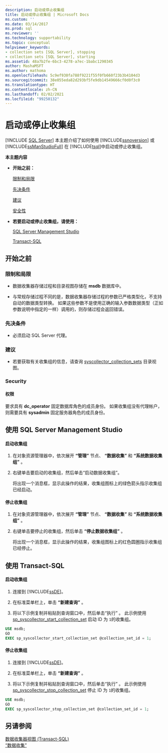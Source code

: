 ```yaml
---
description: 启动或停止收集组
title: 启动或停止收集组 | Microsoft Docs
ms.custom: ''
ms.date: 03/14/2017
ms.prod: sql
ms.reviewer: ''
ms.technology: supportability
ms.topic: conceptual
helpviewer_keywords:
- collection sets [SQL Server], stopping
- collection sets [SQL Server], starting
ms.assetid: 48a7b2fe-6bc3-4278-a7ec-1babc1290345
author: MashaMSFT
ms.author: mathoma
ms.openlocfilehash: 5c9ef930fa788f9221f55f0fb660f23b3b4104d3
ms.sourcegitcommit: 38e055eda82d293bf5fe9db14549666cf0d0f3c0
ms.translationtype: HT
ms.contentlocale: zh-CN
ms.lasthandoff: 02/02/2021
ms.locfileid: "99250132"
---
```

# <a name="start-or-stop-a-collection-set"></a>启动或停止收集组
 [!INCLUDE [SQL Server](../../includes/applies-to-version/sqlserver.md)]
  本主题介绍了如何使用 [!INCLUDE[ssnoversion](../../includes/ssnoversion-md.md)] 或 [!INCLUDE[ssManStudioFull](../../includes/ssmanstudiofull-md.md)] 在 [!INCLUDE[tsql](../../includes/tsql-md.md)]中启动或停止收集组。  
  
 **本主题内容**  
  
-   **开始之前：**  
  
     [限制和局限](#Restrictions)  
  
     [先决条件](#Prerequisites)  
  
     [建议](#Recommendations)  
  
     [安全性](#Security)  
  
-   **若要启动或停止收集组，请使用：**  
  
     [SQL Server Management Studio](#SSMSProcedure)  
  
     [Transact-SQL](#TsqlProcedure)  
  
##  <a name="before-you-begin"></a><a name="BeforeYouBegin"></a> 开始之前  
  
###  <a name="limitations-and-restrictions"></a><a name="Restrictions"></a> 限制和局限  
  
-   数据收集器存储过程和目录视图存储在 **msdb** 数据库中。  
  
-   与常规存储过程不同的是，数据收集器存储过程的参数已严格类型化，不支持自动的数据类型转换。 如果这些参数不是使用正确的输入参数数据类型（正如参数说明中指定的一样）调用的，则存储过程会返回错误。  
  
###  <a name="prerequisites"></a><a name="Prerequisites"></a>先决条件  
  
-   必须启动 SQL Server 代理。  
  
###  <a name="recommendations"></a><a name="Recommendations"></a> 建议  
  
-   若要获取有关收集组的信息，请查询 [syscollector_collection_sets](../../relational-databases/system-catalog-views/syscollector-collection-sets-transact-sql.md) 目录视图。  
  
###  <a name="security"></a><a name="Security"></a> Security  
  
####  <a name="permissions"></a><a name="Permissions"></a> 权限  
 要求具有 **dc_operator** 固定数据库角色的成员身份。 如果收集组没有代理帐户，则需要具有 **sysadmin** 固定服务器角色的成员身份。  
  
##  <a name="using-sql-server-management-studio"></a><a name="SSMSProcedure"></a> 使用 SQL Server Management Studio  
  
#### <a name="to-start-a-collection-set"></a>启动收集组  
  
1.  在对象资源管理器中，依次展开 **“管理”** 节点、 **“数据收集”** 和 **“系统数据收集组”** 。  
  
2.  右键单击要启动的收集组，然后单击“启动数据收集组”。  

     将出现一个消息框，显示此操作的结果，收集组图标上的绿色箭头指示收集组已经启动。  
  
#### <a name="to-stop-a-collection-set"></a>停止收集组  
  
1.  在对象资源管理器中，依次展开 **“管理”** 节点、 **“数据收集”** 和 **“系统数据收集组”** 。  
  
2.  右键单击要停止的收集组，然后单击 **“停止数据收集组”** 。  
  
     将出现一个消息框，显示此操作的结果，收集组图标上的红色圆圈指示收集组已经停止。  
  
##  <a name="using-transact-sql"></a><a name="TsqlProcedure"></a> 使用 Transact-SQL  
  
#### <a name="to-start-a-collection-set"></a>启动收集组  
  
1.  连接到 [!INCLUDE[ssDE](../../includes/ssde-md.md)]。  
  
2.  在标准菜单栏上，单击 **“新建查询”** 。  
  
3.  将以下示例复制并粘贴到查询窗口中，然后单击“执行” 。 此示例使用 [sp_syscollector_start_collection_set](../../relational-databases/system-stored-procedures/sp-syscollector-start-collection-set-transact-sql.md) 启动 ID 为 `1`的收集组。  
  
```sql  
USE msdb;  
GO  
EXEC sp_syscollector_start_collection_set @collection_set_id = 1;  
```  
  
#### <a name="to-stop-a-collection-set"></a>停止收集组  
  
1.  连接到 [!INCLUDE[ssDE](../../includes/ssde-md.md)]。  
  
2.  在标准菜单栏上，单击 **“新建查询”** 。  
  
3.  将以下示例复制并粘贴到查询窗口中，然后单击“执行” 。 此示例使用 [sp_syscollector_stop_collection_set](../../relational-databases/system-stored-procedures/sp-syscollector-stop-collection-set-transact-sql.md) 停止 ID 为 `1`的收集组。  
  
```sql  
USE msdb;  
GO  
EXEC sp_syscollector_stop_collection_set @collection_set_id = 1;  
```  
  
## <a name="see-also"></a>另请参阅  
 [数据收集器视图 (Transact-SQL)](../../relational-databases/system-catalog-views/data-collector-views-transact-sql.md)   
 [“数据收集”](../../relational-databases/data-collection/data-collection.md)  
  
  
